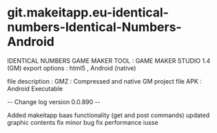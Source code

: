 # git.makeitapp.eu-identical-numbers-Identical-Numbers-Android

IDENTICAL NUMBERS 
GAME MAKER TOOL : GAME MAKER STUDIO 1.4 (GM)
export options : html5 , Android (native)

file description :
GMZ : Compressed and native GM project file
APK : Android Executable


-- Change log version 0.0.890 --

Added makeitapp baas functionality (get and post commands)
updated graphic contents
fix minor bug
fix performance iusse
